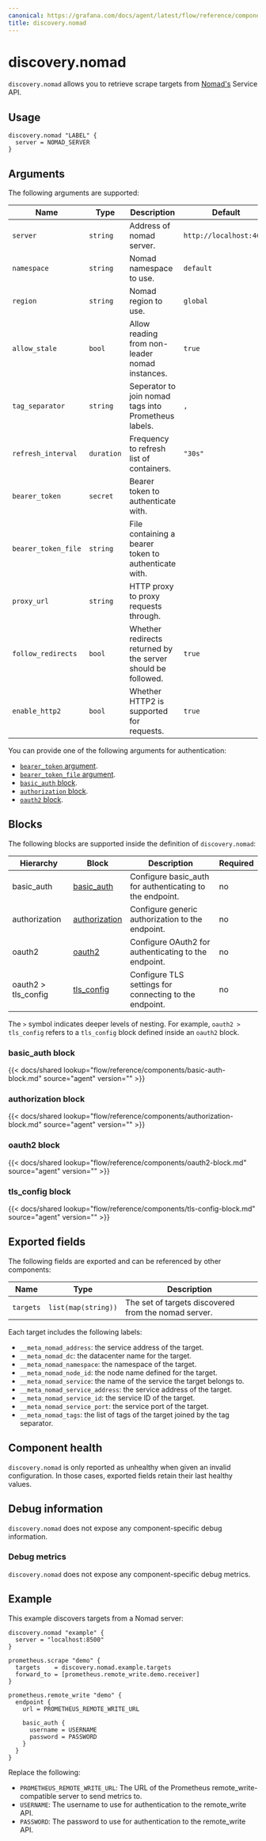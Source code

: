 ```yaml
---
canonical: https://grafana.com/docs/agent/latest/flow/reference/components/discovery.nomad/
title: discovery.nomad
---
```


# discovery.nomad

`discovery.nomad` allows you to retrieve scrape targets from [Nomad's](https://www.nomadproject.io/) Service API.

## Usage

```river
discovery.nomad "LABEL" {
  server = NOMAD_SERVER
}
```

## Arguments

The following arguments are supported:

Name | Type | Description | Default | Required
---- | ---- | ----------- | ------- | --------
`server` | `string` | Address of nomad server. | `http://localhost:4646` | no
`namespace` | `string` | Nomad namespace to use. | `default` | no
`region` | `string` | Nomad region to use. | `global` | no
`allow_stale` | `bool` | Allow reading from non-leader nomad instances. | `true` | no
`tag_separator` | `string` | Seperator to join nomad tags into Prometheus labels. | `,` | no
`refresh_interval` | `duration` | Frequency to refresh list of containers. | `"30s"` | no
`bearer_token` | `secret` | Bearer token to authenticate with. | | no
`bearer_token_file` | `string` | File containing a bearer token to authenticate with. | | no
`proxy_url` | `string` | HTTP proxy to proxy requests through. | | no
`follow_redirects` | `bool` | Whether redirects returned by the server should be followed. | `true` | no
`enable_http2` | `bool` | Whether HTTP2 is supported for requests. | `true` | no

 You can provide one of the following arguments for authentication:
 - [`bearer_token` argument](#arguments).
 - [`bearer_token_file` argument](#arguments). 
 - [`basic_auth` block][basic_auth].
 - [`authorization` block][authorization].
 - [`oauth2` block][oauth2].

[arguments]: #arguments

## Blocks

The following blocks are supported inside the definition of
`discovery.nomad`:

Hierarchy | Block | Description | Required
--------- | ----- | ----------- | --------
basic_auth | [basic_auth][] | Configure basic_auth for authenticating to the endpoint. | no
authorization | [authorization][] | Configure generic authorization to the endpoint. | no
oauth2 | [oauth2][] | Configure OAuth2 for authenticating to the endpoint. | no
oauth2 > tls_config | [tls_config][] | Configure TLS settings for connecting to the endpoint. | no

The `>` symbol indicates deeper levels of nesting. For example,
`oauth2 > tls_config` refers to a `tls_config` block defined inside
an `oauth2` block.

[basic_auth]: #basic_auth-block
[authorization]: #authorization-block
[oauth2]: #oauth2-block
[tls_config]: #tls_config-block

### basic_auth block

{{< docs/shared lookup="flow/reference/components/basic-auth-block.md" source="agent" version="<AGENT VERSION>" >}}

### authorization block

{{< docs/shared lookup="flow/reference/components/authorization-block.md" source="agent" version="<AGENT VERSION>" >}}

### oauth2 block

{{< docs/shared lookup="flow/reference/components/oauth2-block.md" source="agent" version="<AGENT VERSION>" >}}

### tls_config block

{{< docs/shared lookup="flow/reference/components/tls-config-block.md" source="agent" version="<AGENT VERSION>" >}}

## Exported fields

The following fields are exported and can be referenced by other components:

Name | Type | Description
---- | ---- | -----------
`targets` | `list(map(string))` | The set of targets discovered from the nomad server.

Each target includes the following labels:

* `__meta_nomad_address`: the service address of the target.
* `__meta_nomad_dc`: the datacenter name for the target.
* `__meta_nomad_namespace`: the namespace of the target.
* `__meta_nomad_node_id`: the node name defined for the target.
* `__meta_nomad_service`: the name of the service the target belongs to.
* `__meta_nomad_service_address`: the service address of the target.
* `__meta_nomad_service_id`: the service ID of the target.
* `__meta_nomad_service_port`: the service port of the target.
* `__meta_nomad_tags`: the list of tags of the target joined by the tag separator.

## Component health

`discovery.nomad` is only reported as unhealthy when given an invalid
configuration. In those cases, exported fields retain their last healthy
values.

## Debug information

`discovery.nomad` does not expose any component-specific debug information.

### Debug metrics

`discovery.nomad` does not expose any component-specific debug metrics.

## Example

This example discovers targets from a Nomad server:

```river
discovery.nomad "example" {
  server = "localhost:8500"
}

prometheus.scrape "demo" {
  targets    = discovery.nomad.example.targets
  forward_to = [prometheus.remote_write.demo.receiver]
}

prometheus.remote_write "demo" {
  endpoint {
    url = PROMETHEUS_REMOTE_WRITE_URL

    basic_auth {
      username = USERNAME
      password = PASSWORD
    }
  }
}
```
Replace the following:
  - `PROMETHEUS_REMOTE_WRITE_URL`: The URL of the Prometheus remote_write-compatible server to send metrics to.
  - `USERNAME`: The username to use for authentication to the remote_write API.
  - `PASSWORD`: The password to use for authentication to the remote_write API.
